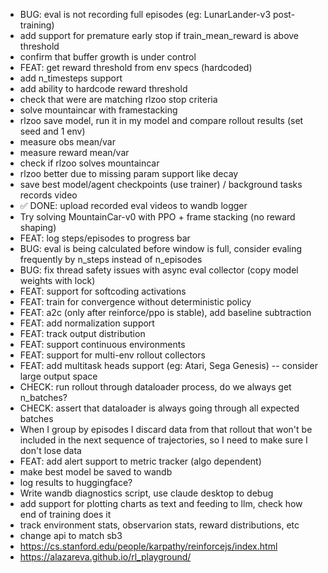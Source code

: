 - BUG: eval is not recording full episodes (eg: LunarLander-v3 post-training)
- add support for premature early stop if train_mean_reward is above threshold
- confirm that buffer growth is under control
- FEAT: get reward threshold from env specs (hardcoded)
- add n_timesteps support
- add ability to hardcode reward threshold
- check that were are matching rlzoo stop criteria
- solve mountaincar with framestacking
- rlzoo save model, run it in my model and compare rollout results (set seed and 1 env)
- measure obs mean/var
- measure reward mean/var
- check if rlzoo solves mountaincar
- rlzoo better due to missing param support like decay
- save best model/agent checkpoints (use trainer) / background tasks records video 
- ✅ DONE: upload recorded eval videos to wandb logger
- Try solving MountainCar-v0 with PPO + frame stacking (no reward shaping)
- FEAT: log steps/episodes to progress bar
- BUG: eval is being calculated before window is full, consider evaling frequently by n_steps instead of n_episodes
- BUG: fix thread safety issues with async eval collector (copy model weights with lock)
- FEAT: support for softcoding activations
- FEAT: train for convergence without deterministic policy
- FEAT: a2c (only after reinforce/ppo is stable), add baseline subtraction
- FEAT: add normalization support
- FEAT: track output distribution
- FEAT: support continuous environments
- FEAT: support for multi-env rollout collectors
- FEAT: add multitask heads support (eg: Atari, Sega Genesis) -- consider large output space
- CHECK: run rollout through dataloader process, do we always get n_batches?
- CHECK: assert that dataloader is always going through all expected batches
- When I group by episodes I discard data from that rollout that won't be included in the next sequence of trajectories, so I need to make sure I don't lose data
- FEAT: add alert support to metric tracker (algo dependent)
- make best model be saved to wandb
- log results to huggingface?
- Write wandb diagnostics script, use claude desktop to debug
- add support for plotting charts as text and feeding to llm, check how end of training does it
- track environment stats, observarion stats, reward distributions, etc
- change api to match sb3
- https://cs.stanford.edu/people/karpathy/reinforcejs/index.html
- https://alazareva.github.io/rl_playground/
